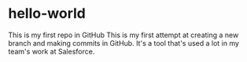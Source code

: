 # hello-world
This is my first repo in GitHub
This is my first attempt at creating a new branch and making commits in GitHub.
It's a tool that's used a lot in my team's work at Salesforce.

